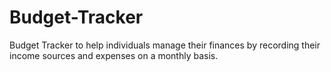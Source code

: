 # Budget-Tracker
Budget Tracker to help individuals manage their finances by recording their income sources and expenses on a monthly basis. 
